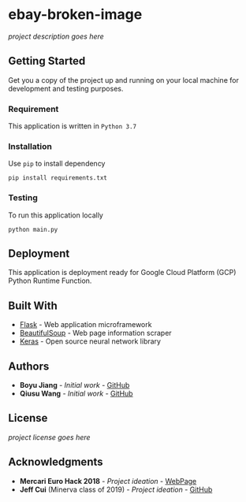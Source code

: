 # ebay-broken-image
*project description goes here*


## Getting Started
Get you a copy of the project up and running on your local machine for development and testing purposes.

### Requirement
This application is written in ```Python 3.7```

### Installation
Use ```pip``` to install dependency
```
pip install requirements.txt
```

### Testing
To run this application locally
```
python main.py
```


## Deployment
This application is deployment ready for Google Cloud Platform (GCP) Python Runtime Function.


## Built With
* [Flask](http://flask.pocoo.org/) - Web application microframework
* [BeautifulSoup](https://pypi.org/project/beautifulsoup4/) - Web page information scraper
* [Keras](https://keras.io/) - Open source neural network library


## Authors
* **Boyu Jiang** - *Initial work* - [GitHub](https://github.com/Boyu1997)
* **Qiusu Wang** - *Initial work* - [GitHub](https://github.com/qiusuw)


## License
*project license goes here*


## Acknowledgments
* **Mercari Euro Hack 2018** - *Project ideation* - [WebPage](https://challengerocket.com/mercari)
* **Jeff Cui** (Minerva class of 2019) - *Project ideation* - [GitHub](https://github.com/jeffacce)
